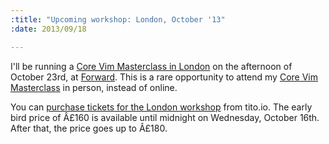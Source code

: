 ```yaml
--- 
:title: "Upcoming workshop: London, October '13"
:date: 2013/09/18

---
```


I'll be running a [Core Vim Masterclass in London][london] on the afternoon of October 23rd, at [Forward][]. This is a rare opportunity to attend my [Core Vim Masterclass][class] in person, instead of online.

You can [purchase tickets for the London workshop][london] from tito.io. The early bird price of Â£160 is available until midnight on Wednesday, October 16th. After that, the price goes up to Â£180.

[london]: https://tito.io/studio-nelstrom/core-vim-class-in-london-1
[class]: http://vimcasts.org/classes/core-vim
[Forward]: http://www.forward.co.uk/contact/
